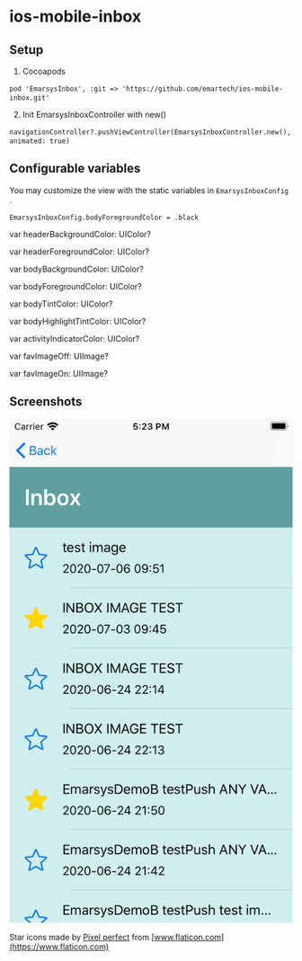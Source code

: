 # ios-mobile-inbox

## Setup
1. Cocoapods
```
pod 'EmarsysInbox', :git => 'https://github.com/emartech/ios-mobile-inbox.git'
```
2. Init EmarsysInboxController with new()
```
navigationController?.pushViewController(EmarsysInboxController.new(), animated: true)
```

## Configurable variables
You may customize the view with the static variables in `EmarsysInboxConfig` .
```
EmarsysInboxConfig.bodyForegroundColor = .black
```

var headerBackgroundColor: UIColor?

var headerForegroundColor: UIColor?

var bodyBackgroundColor: UIColor?

var bodyForegroundColor: UIColor?

var bodyTintColor: UIColor?

var bodyHighlightTintColor: UIColor?

var activityIndicatorColor: UIColor?

var favImageOff: UIImage?

var favImageOn: UIImage?

## Screenshots
![Sample](sample.png)

Star icons made by [Pixel perfect](https://www.flaticon.com/authors/pixel-perfect) from [www.flaticon.com](https://www.flaticon.com)
